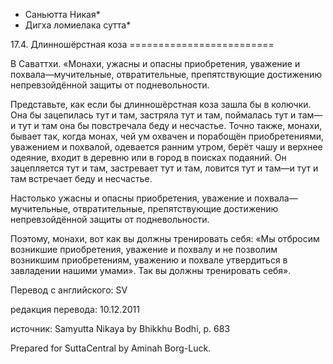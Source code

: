 * Саньютта Никая*
* Дигха ломиелака сутта*

17\.4\. Длинношёрстная коза
\=\=\=\=\=\=\=\=\=\=\=\=\=\=\=\=\=\=\=\=\=\=\=\=\=

В Саваттхи\. «Монахи, ужасны и опасны приобретения, уважение и похвала—мучительные, отвратительные, препятствующие достижению непревзойдённой защиты от подневольности\.

Представьте, как если бы длинношёрстная коза зашла бы в колючки\. Она бы зацепилась тут и там, застряла тут и там, поймалась тут и там—и тут и там она бы повстречала беду и несчастье\. Точно также, монахи, бывает так, когда монах, чей ум охвачен и порабощён приобретениями, уважением и похвалой, одевается ранним утром, берёт чашу и верхнее одеяние, входит в деревню или в город в поисках подаяний\. Он зацепляется тут и там, застревает тут и там, ловится тут и там—и тут и там встречает беду и несчастье\.

Настолько ужасны и опасны приобретения, уважение и похвала—мучительные, отвратительные, препятствующие достижению непревзойдённой защиты от подневольности\.

Поэтому, монахи, вот как вы должны тренировать себя: «Мы отбросим возникшие приобретения, уважение и похвалу и не позволим возникшим приобретениям, уважению и похвале утвердиться в завладении нашими умами»\. Так вы должны тренировать себя»\.

Перевод с английского: SV

редакция перевода: 10\.12\.2011

источник: Samyutta Nikaya by Bhikkhu Bodhi, p\. 683

Prepared for SuttaCentral by Aminah Borg\-Luck\.